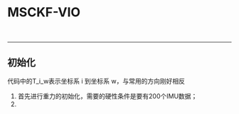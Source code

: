 # MSCKF-VIO

&nbsp;

----

## 初始化

代码中的T_i_w表示坐标系 i 到坐标系 w，与常用的方向刚好相反

1. 首先进行重力的初始化，需要的硬性条件是要有200个IMU数据；
2. 